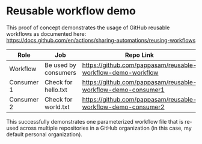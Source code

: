# Reusable workflow demo

This proof of concept demonstrates the usage of GitHub reusable workflows as documented here: <https://docs.github.com/en/actions/sharing-automations/reusing-workflows>

| Role       | Job                  | Repo Link                                                      |
| ---------- | -------------------- | -------------------------------------------------------------- |
| Workflow   | Be used by consumers | <https://github.com/pappasam/reusable-workflow-demo-workflow>  |
| Consumer 1 | Check for hello.txt  | <https://github.com/pappasam/reusable-workflow-demo-consumer1> |
| Consumer 2 | Check for world.txt  | <https://github.com/pappasam/reusable-workflow-demo-consumer2> |

This successfully demonstrates one parameterized workflow file that is re-used across multiple repositories in a GitHub organization (in this case, my default personal organization).
